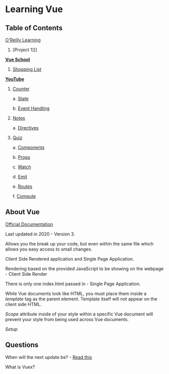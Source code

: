 # Learning Vue

## Table of Contents

[O'Reilly Learning](https://learning.oreilly.com/videos/complete-vue-js-3/9781803245287/9781803245287-video1_1/)

1. [Project 1][]

[**Vue School**](./vueSchool/README.md)

1. [Shopping List](./vueSchool/ShoppingList/index.html)

[**YouTube**](./YouTube/README.md)

1. [Counter](../YouTube/Counter/README.md)

    a. [State](../YouTube/Counter/README.md/#state)

    b. [Event Handling](../YouTube/Counter/README.md/#event-handling)

2. [Notes](./YouTube/Notes/README.md)

    a. [Directives](./YouTube/Notes/README.md/#directives)

3. [Quiz](./YouTube/Quiz/README.md)

    a. [Components](./YouTube/Quiz/README.md/#components)

    b. [Props](./YouTube/Quiz/README.md/#props)

    c. [Watch](./YouTube/Quiz/README.md/#watch)

    d. [Emit](./YouTube/Quiz/README.md/#emit)

    e. [Routes](./YouTube/Quiz/README.md/#routes)

    f. [Compute](./YouTube/Quiz/README.md/#compute)

## About Vue

[Official Documentation](https://vuejs.org/guide/quick-start.html#creating-a-vue-application)

Last updated in 2020 - Version 3.

Allows you the break up your code, but even within the same file which allows you easy access to small changes.

Client Side Rendered application and Single Page Application.

Rendering based on the provided JavaScript to be showing on the webpage - Client Side Render

There is only one index.html passed in - Single Page Application.

While Vue documents look like HTML, you must place them inside a *template* tag as the parent element. Template itself will not appear on the client side HTML.

*Scope* attribute inside of your style within a specific Vue document will prevent your style from being used across Vue documents.

*Setup*

## Questions

When will the next update be? - [Read this](https://thenewstack.io/vue-2023/)

What is Vuex?
